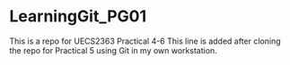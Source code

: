 # LearningGit_PG01
This is a repo for UECS2363 Practical 4-6
This line is added after cloning the repo for Practical 5 using Git in my own workstation.